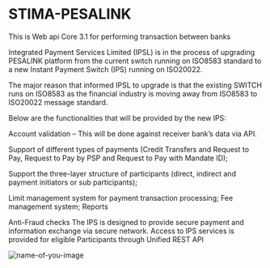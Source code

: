 # STIMA-PESALINK
This is Web api Core 3.1 for performing transaction between banks

Integrated Payment Services Limited (IPSL) is in the process of upgrading PESALINK platform from the
current switch running on ISO8583 standard to a new Instant Payment Switch (IPS) running on
ISO20022.

The major reason that informed IPSL to upgrade is that the existing SWITCH runs on ISO8583 as the financial industry is moving away from ISO8583 to ISO20022 message standard.

Below are the functionalities that will be provided by the new IPS:

Account validation – This will be done against receiver bank’s data via API.

Support of different types of payments (Credit Transfers and Request to Pay, Request to Pay by PSP and Request to Pay with Mandate ID);

Support the three-layer structure of participants (direct, indirect and payment initiators or sub participants);

Limit management system for payment transaction processing;
Fee management system;
Reports 

Anti-Fraud checks
The IPS is designed to provide secure payment and information exchange via secure network.
Access to IPS services is provided for eligible Participants through Unified REST API

![name-of-you-image](https://your-copied-image-address)
